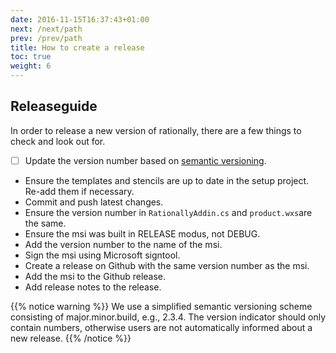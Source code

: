 ```yaml
---
date: 2016-11-15T16:37:43+01:00
next: /next/path
prev: /prev/path
title: How to create a release
toc: true
weight: 6
---
```

## Releaseguide

In order to release a new version of rationally, there are a few things to check and look out for.
- [ ] Update the version number based on [ semantic versioning](http://semver.org/).
* Ensure the templates and stencils are up to date in the setup project. Re-add them if necessary.
* Commit and push latest changes.
* Ensure the version number in `RationallyAddin.cs` and `product.wxs`are the same.
* Ensure the msi was built in RELEASE modus, not DEBUG.
* Add the version number to the name of the msi.
* Sign the msi using Microsoft signtool.
* Create a release on Github with the same version number as the msi.
* Add the msi to the Github release.
* Add release notes to the release.

{{% notice warning %}} We use a simplified semantic versioning scheme consisting of major.minor.build, e.g., 2.3.4. The version indicator should only contain numbers, otherwise users are not automatically informed about a new release. {{% /notice %}}
